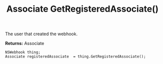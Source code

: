 ﻿---
uid: crmscript_ref_NSWebhook_GetRegisteredAssociate
title: Associate GetRegisteredAssociate()
intellisense: NSWebhook.GetRegisteredAssociate
keywords: NSWebhook, GetRegisteredAssociate
so.topic: reference
---

The user that created the webhook.

**Returns:** Associate


```crmscript
NSWebhook thing;
Associate registeredAssociate  = thing.GetRegisteredAssociate();
```


